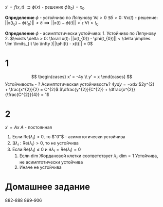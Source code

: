 $x' = f(x, t)$
$\sqsupset  \phi(x)$ - решение
$\phi(t_{0}) = x_{0}$

**Определение**
	$\phi$ - устойчиво по Ляпунову
	$\forall \epsilon > 0 \ \exists \delta > 0:\ \forall x(t)$ - решение$:$
	$||x(t_{0}) - \phi(t_{0})|| < \delta \implies ||x(t) - \phi(t)|| < \epsilon$
	$\forall t > t_{0}$

**Определение**
	$\phi$ - асимптотически устойчиво:
	1. Устойчиво по Ляпунову
	2. $\exists \delta > 0: \forall x(t): ||x(t_{0}) - \phi(t_{0})|| < \delta \implies \lim \limits_{ t \to \infty }||\phi(t) - x(t)|| = 0$

# 1
$$
\begin{cases}
x' = -4y \\
y' = x
\end{cases}
$$
Устойчивость - ?
Асимптотическая устойчивость?
$4ydy = -xdx$
$2y^{2} + \frac{x^{2}}{2} = C^{2}$
$\dfrac{y^{2}}{C^{2}} + \dfrac{x^{2}}{\frac{C^{2}}{4}} = 1$


# 2
$x' = Ax$
$A$ - постоянная

1. Если $\mathrm{Re}(\lambda_{i}) < 0$, то $"0"$ - асимптотически устойчива
2. $\exists \lambda_{i}: \mathrm{Re}(\lambda_{i}) > 0$, то не устойчива
3. Если $\mathrm{Re}(\lambda_{i}) \leq 0$ и $\exists \lambda_{i} = \mathrm{Re}(\lambda_{i}) = 0$
	1. Если $\text{dim}$ Жордановой клетки соответствует $\lambda_{i}, \text{dim} = 1$
		Устойчива, не асимптотически устойчива
	2. Иначе не устойчива 



# Домашнее задание
882-888
899-906
